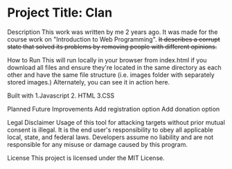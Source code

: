 Project Title: Clan
===========

Description
This work was written by me 2 years ago. It was made for the course work on "Introduction to Web Programming". ~~It describes a corrupt state that solved its problems by removing people with different opinions.~~

How to Run
This will run locally in your browser from index.html if you download all files and ensure they're located in the same directory as each other and have the same file structure (i.e. images folder with separately stored images.) Alternately, you can see it in action here.

Built with
 1.Javascript
 2. HTML
 3.CSS

Planned Future Improvements
Add registration option
Add donation option

Legal Disclaimer
Usage of this tool for attacking targets without prior mutual consent is illegal. It is the end user's responsibility to obey all applicable local, state, and federal laws. Developers assume no liability and are not responsible for any misuse or damage caused by this program.

License
This project is licensed under the MIT License.
